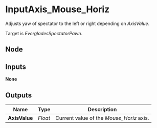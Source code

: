 # InputAxis_Mouse_Horiz
Adjusts yaw of spectator to the left or right depending on *AxisValue*.

Target is *EvergladesSpectatorPawn*.  

## Node

## Inputs
**None**

## Outputs
|Name           |Type   |Description                                |
|---------------|-------|-------------------------------------------|
|**AxisValue**  |*Float*|Current value of the *Mouse_Horiz* axis.   |